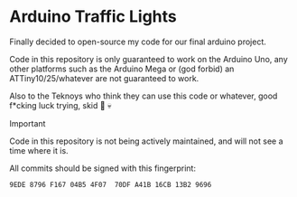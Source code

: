 # Arduino Traffic Lights

Finally decided to open-source my code for our final
arduino project.

Code in this repository is only guaranteed to work
on the Arduino Uno, any other platforms such as the
Arduino Mega or (god forbid) an ATTiny10/25/whatever are not guaranteed to work.

Also to the Teknoys who think they can use this code
or whatever, good f*cking luck trying, skid :index_pointing_at_the_viewer: :skull:

> [!IMPORTANT]
> Code in this repository is not being
> actively maintained, and will not see
> a time where it is.

All commits should be signed with this fingerprint:

```gpg
9EDE 8796 F167 04B5 4F07  70DF A41B 16CB 13B2 9696
```
